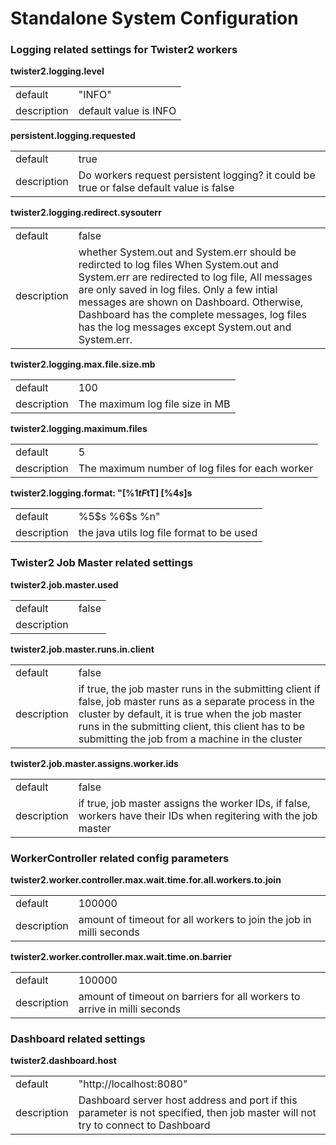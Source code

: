 # Standalone System Configuration



###  Logging related settings for Twister2 workers
**twister2.logging.level**
<table><tr><td>default</td><td>"INFO"</td><tr><td>description</td><td> default value is INFO</td></table>

**persistent.logging.requested**
<table><tr><td>default</td><td>true</td><tr><td>description</td><td> Do workers request persistent logging? it could be true or false default value is false</td></table>

**twister2.logging.redirect.sysouterr**
<table><tr><td>default</td><td>false</td><tr><td>description</td><td> whether System.out and System.err should be redircted to log files When System.out and System.err are redirected to log file, All messages are only saved in log files. Only a few intial messages are shown on Dashboard. Otherwise, Dashboard has the complete messages, log files has the log messages except System.out and System.err.</td></table>

**twister2.logging.max.file.size.mb**
<table><tr><td>default</td><td>100</td><tr><td>description</td><td> The maximum log file size in MB</td></table>

**twister2.logging.maximum.files**
<table><tr><td>default</td><td>5</td><tr><td>description</td><td> The maximum number of log files for each worker</td></table>

**twister2.logging.format: "[%1$tF %1$tT] [%4$s] %3$s**
<table><tr><td>default</td><td>%5$s %6$s %n"</td><tr><td>description</td><td> the java utils log file format to be used</td></table>

###  Twister2 Job Master related settings
**twister2.job.master.used**
<table><tr><td>default</td><td>false</td><tr><td>description</td><td></td></table>

**twister2.job.master.runs.in.client**
<table><tr><td>default</td><td>false</td><tr><td>description</td><td> if true, the job master runs in the submitting client if false, job master runs as a separate process in the cluster by default, it is true when the job master runs in the submitting client, this client has to be submitting the job from a machine in the cluster</td></table>

**twister2.job.master.assigns.worker.ids**
<table><tr><td>default</td><td>false</td><tr><td>description</td><td> if true, job master assigns the worker IDs, if false, workers have their IDs when regitering with the job master</td></table>

###  WorkerController related config parameters
**twister2.worker.controller.max.wait.time.for.all.workers.to.join**
<table><tr><td>default</td><td>100000</td><tr><td>description</td><td> amount of timeout for all workers to join the job in milli seconds</td></table>

**twister2.worker.controller.max.wait.time.on.barrier**
<table><tr><td>default</td><td>100000</td><tr><td>description</td><td> amount of timeout on barriers for all workers to arrive in milli seconds</td></table>

###  Dashboard related settings
**twister2.dashboard.host**
<table><tr><td>default</td><td>"http://localhost:8080"</td><tr><td>description</td><td> Dashboard server host address and port if this parameter is not specified, then job master will not try to connect to Dashboard</td></table>


